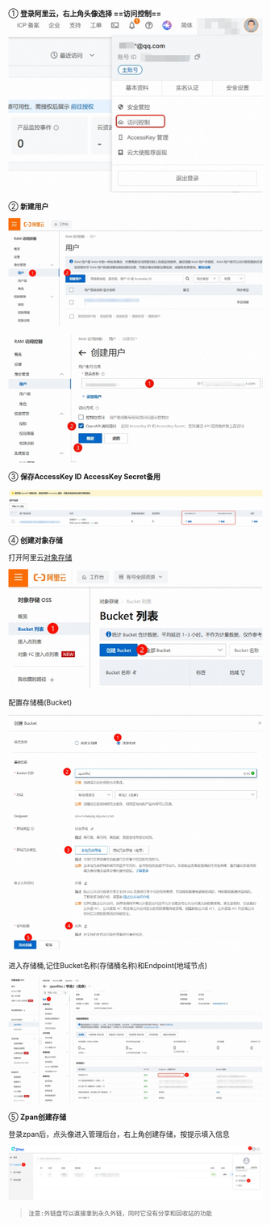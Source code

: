 





① **登录阿里云，右上角头像选择 ==访问控制==**
![005](./static/images/set-storage/005.jpg)


② **新建用户**


![006](./static/images/set-storage/006.jpg)

![007](./static/images/set-storage/007.jpg)


③ **保存AccessKey ID AccessKey Secret备用**

![008](./static/images/set-storage/008.jpg)

④ **创建对象存储**

打开阿里云[对象存储](https://oss.console.aliyun.com/)

![009](./static/images/set-storage/009.jpg)

配置存储桶(Bucket)

![010](./static/images/set-storage/010.jpg)

进入存储桶,记住Bucket名称(存储桶名称)和Endpoint(地域节点)

![011](./static/images/set-storage/011.jpg)

⑤ **Zpan创建存储**

登录zpan后，点头像进入管理后台，右上角创建存储，按提示填入信息

![012](./static/images/set-storage/012.jpg)

> `注意:外链盘可以直接拿到永久外链，同时它没有分享和回收站的功能`



